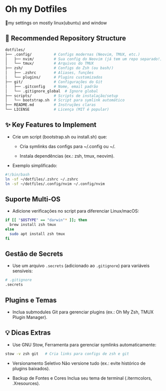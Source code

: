 # Oh my Dotfiles

🔧my settings on mostly linux(ubuntu) and window

## 📂 Recommended Repository Structure

```sh
dotfiles/
├── .config/          # Configs modernas (Neovim, TMUX, etc.)
│   ├── nvim/         # Sua config do Neovim (já tem um repo separado!)
│   └── tmux/         # Arquivos do TMUX
├── zsh/              # Configs do Zsh (ou bash/)
│   ├── .zshrc        # Aliases, funções
│   └── plugins/      # Plugins customizados
├── git/              # Configurações do Git
│   ├── .gitconfig    # Nome, email padrão
│   └── .gitignore_global  # Ignore global
├── scripts/          # Scripts de instalação/setup
│   └── bootstrap.sh  # Script para symlink automático
├── README.md         # Instruções claras
└── LICENSE           # Licença (MIT é popular)
```
## ✨ Key Features to Implement
- Crie um script (bootstrap.sh ou install.sh) que:

    - Cria symlinks das configs para ~/.config ou ~/.

    - Instala dependências (ex.: zsh, tmux, neovim).

- Exemplo simplificado:

```sh
#!/bin/bash
ln -sf ~/dotfiles/.zshrc ~/.zshrc
ln -sf ~/dotfiles/.config/nvim ~/.config/nvim
```

## Suporte Multi-OS
- Adicione verificações no script para diferenciar Linux/macOS:

```sh
if [[ "$OSTYPE" == "darwin"* ]]; then
  brew install zsh tmux
else
  sudo apt install zsh tmux
fi
```

## Gestão de Secrets
- Use um arquivo `.secrets` (adicionado ao `.gitignore`) para variáveis sensíveis:

```sh
# .gitignore
.secrets
```

## Plugins e Temas
- Inclua submodules Git para gerenciar plugins (ex.: Oh My Zsh, TMUX Plugin Manager).

## 💡 Dicas Extras
- Use GNU Stow, Ferramenta para gerenciar symlinks automaticamente:

```sh
stow -v zsh git   # Cria links para configs de zsh e git
```

- Versionamento Seletivo
Não versione tudo (ex.: evite histórico de plugins baixados).

- Backup de Fontes e Cores
Inclua seu tema de terminal (.itermcolors, .Xresources).
